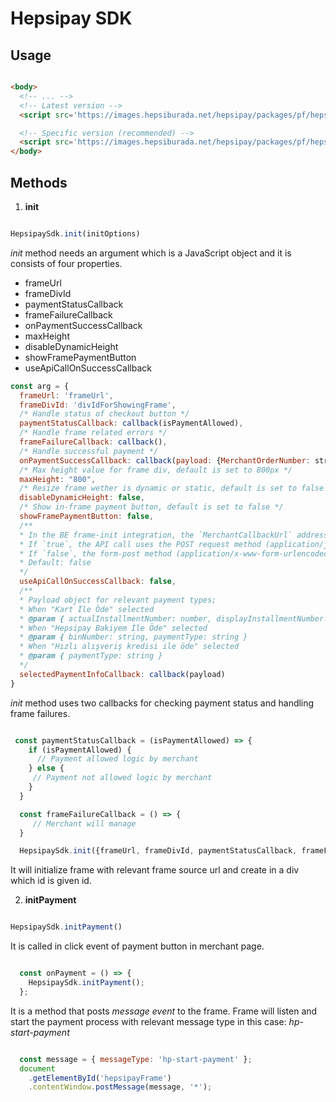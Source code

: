 # Hepsipay SDK

## Usage

```html

<body>
  <!-- ... -->
  <!-- Latest version -->
  <script src='https://images.hepsiburada.net/hepsipay/packages/pf/hepsipay-latest.min.js'></script>

  <!-- Specific version (recommended) -->
  <script src='https://images.hepsiburada.net/hepsipay/packages/pf/hepsipay-0.2.4.min.js'></script>
</body>

```

## Methods

1. **init**


```js

HepsipaySdk.init(initOptions)

```

*init* method needs an argument which is a JavaScript object and it is consists of four properties.

- frameUrl
- frameDivId
- paymentStatusCallback
- frameFailureCallback
- onPaymentSuccessCallback
- maxHeight
- disableDynamicHeight
- showFramePaymentButton
- useApiCallOnSuccessCallback

```js
const arg = {
  frameUrl: 'frameUrl',
  frameDivId: 'divIdForShowingFrame',
  /* Handle status of checkout button */
  paymentStatusCallback: callback(isPaymentAllowed),
  /* Handle frame related errors */
  frameFailureCallback: callback(),
  /* Handle successful payment */
  onPaymentSuccessCallback: callback(payload: {MerchantOrderNumber: string, token: string}),
  /* Max height value for frame div, default is set to 800px */
  maxHeight: "800",
  /* Resize frame wether is dynamic or static, default is set to false */
  disableDynamicHeight: false,
  /* Show in-frame payment button, default is set to false */
  showFramePaymentButton: false,
  /**
  * In the BE frame-init integration, the `MerchantCallbackUrl` address defined;
  * If `true`, the API call uses the POST request method (application/json).
  * If `false`, the form-post method (application/x-www-form-urlencoded) is used.
  * Default: false
  */
  useApiCallOnSuccessCallback: false,
  /**
  * Payload object for relevant payment types;
  * When "Kart İle Öde" selected
  * @param { actualInstallmentNumber: number, displayInstallmentNumber: number, binNumber: string, paymentType: string }
  * When "Hepsipay Bakiyem İle Öde" selected
  * @param { binNumber: string, paymentType: string }
  * When "Hızlı alışveriş kredisi ile öde" selected
  * @param { paymentType: string }
  */
  selectedPaymentInfoCallback: callback(payload)
}
```

*init* method uses two callbacks for checking payment status and handling frame failures.

```js

 const paymentStatusCallback = (isPaymentAllowed) => {
    if (isPaymentAllowed) {
      // Payment allowed logic by merchant
    } else {
     // Payment not allowed logic by merchant
    }
  }

  const frameFailureCallback = () => {
     // Merchant will manage
  }

  HepsipaySdk.init({frameUrl, frameDivId, paymentStatusCallback, frameFailureCallback})

```


It will initialize frame with relevant frame source url and create in a div which id is given id.

2. **initPayment**


```js

HepsipaySdk.initPayment()

```

It is called in click event of payment button in merchant page.

```js

  const onPayment = () => {
    HepsipaySdk.initPayment();
  };

```

It is a method that posts *message event* to the frame. Frame will listen and start the payment process with relevant message type in this case: *hp-start-payment*


```js

  const message = { messageType: 'hp-start-payment' };
  document
    .getElementById('hepsipayFrame')
    .contentWindow.postMessage(message, '*');

```
